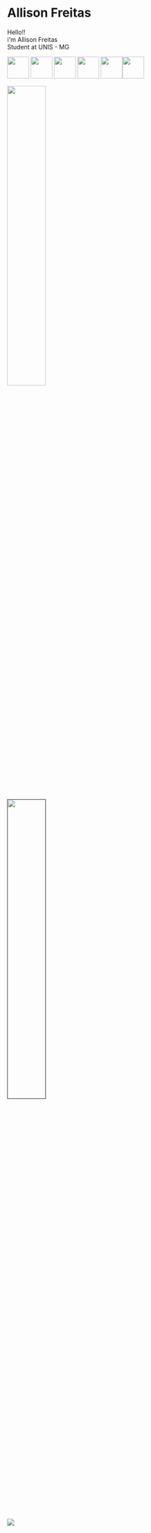  # Allison Freitas
 Hello!! <br> 
 i'm Allison Freitas <br>
 Student at UNIS - MG

<img src="https://cdn.jsdelivr.net/gh/devicons/devicon/icons/html5/html5-original-wordmark.svg" width="50" height="50" /> <img src="https://cdn.jsdelivr.net/gh/devicons/devicon/icons/css3/css3-original-wordmark.svg" width="50" height="50" /> <img src="https://cdn.jsdelivr.net/gh/devicons/devicon/icons/javascript/javascript-original.svg"  width="50" height="50"/> <img src="https://cdn.jsdelivr.net/gh/devicons/devicon/icons/php/php-original.svg" width="50" height="50" /> <img src="https://cdn.jsdelivr.net/gh/devicons/devicon/icons/mysql/mysql-original-wordmark.svg"  width="50" height="50"/><img src="https://cdn.jsdelivr.net/gh/devicons/devicon@latest/icons/python/python-original.svg"  width="50" height="50"/>
          
<div>
 
 <a href="https://github.com/Allisonfreittass"></a>
 <img width="42%" src="https://github-readme-stats-sigma-five.vercel.app/api?username=Allisonfreittass&show_icons=true&theme=cobalt&include_all_commits=true&count_private=true"> </a> <br>
 <a href=""> <img width="42%" src="https://github-readme-stats-sigma-five.vercel.app/api/top-langs/?username=Allisonfreittass&theme=cobalt&line_height=40&hide=css"> </a> <br>
</div>

<div>
<a href = "mailto:contato@allison.freitas@alunos.unis.edu.br"><img src="https://img.shields.io/badge/Gmail-D14836?style=for-the-badge&logo=gmail&logoColor=white" target="_blank"></a></div>

          


          
